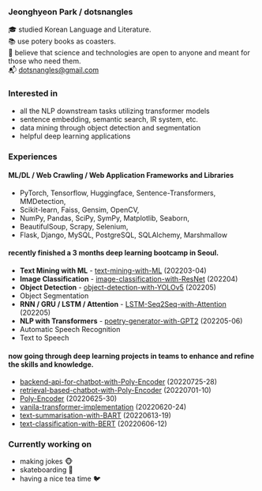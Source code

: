 ### Jeonghyeon Park / dotsnangles

:mortar_board: studied Korean Language and Literature.  
:books: use potery books as coasters.  
:pray: believe that science and technologies are open to anyone and meant for those who need them.  
:mailbox_with_mail: dotsnangles@gmail.com

### Interested in

- all the NLP downstream tasks utilizing transformer models
- sentence embedding, semantic search, IR system, etc.
- data mining through object detection and segmentation
- helpful deep learning applications

### Experiences

#### **ML/DL / Web Crawling / Web Application Frameworks and Libraries**  

- PyTorch, Tensorflow, Huggingface, Sentence-Transformers, MMDetection,  
- Scikit-learn, Faiss, Gensim, OpenCV,  
- NumPy, Pandas, SciPy, SymPy, Matplotlib, Seaborn,  
- BeautifulSoup, Scrapy, Selenium,  
- Flask, Django, MySQL, PostgreSQL, SQLAlchemy, Marshmallow

#### recently finished a 3 months deep learning bootcamp in Seoul.

- **Text Mining with ML** - [text-mining-with-ML](https://github.com/dotsnangles/text-mining-with-ML) (202203-04)
- **Image Classification** - [image-classification-with-ResNet](https://github.com/dotsnangles/image-classification-with-ResNet) (202204)
- **Object Detection** - [object-detection-with-YOLOv5](https://github.com/dotsnangles/object-detection-with-YOLOv5) (202205)
- Object Segmentation
- **RNN / GRU / LSTM / Attention** - [LSTM-Seq2Seq-with-Attention](https://github.com/dotsnangles/LSTM-Seq2Seq-with-Attention) (202205)
- **NLP with Transformers** - [poetry-generator-with-GPT2](https://github.com/dotsnangles/poetry-generator-with-GPT2) (202205-06)
- Automatic Speech Recognition
- Text to Speech

#### now going through deep learning projects in teams to enhance and refine the skills and knowledge.

- [backend-api-for-chatbot-with-Poly-Encoder](https://github.com/dotsnangles/backend-api-for-chatbot-with-Poly-Encoder) (20220725-28)
- [retrieval-based-chatbot-with-Poly-Encoder](https://github.com/dotsnangles/retrieval-based-chatbot-with-Poly-Encoder) (20220701-10)
- [Poly-Encoder](https://github.com/dotsnangles/Poly-Encoder) (20220625-30)
- [vanila-transformer-implementation](https://github.com/dotsnangles/vanila-transformer-implementation) (20220620-24)
- [text-summarisation-with-BART](https://github.com/dotsnangles/text-summarisation-with-BART) (20220613-19)
- [text-classification-with-BERT](https://github.com/dotsnangles/text-classification-with-BERT) (20220606-12)

### Currently working on

- making jokes :monkey_face:
- skateboarding :frog:
- having a nice tea time :bird:

<!-- <div align='right'>
    <img src="https://github-readme-stats.vercel.app/api?username=dotsnangles&theme=dark&show_icons=true" alt="HTML tutorial" style="width:px;height:135px;">
</div> -->

<!-- ![Anurag's GitHub stats](https://github-readme-stats.vercel.app/api?username=anuraghazra&theme=dark&show_icons=true) -->
